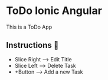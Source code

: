 # ToDo Ionic Angular

This is a ToDo App 

## Instructions 🚀

+ Slice Right --> Edit Title
+ Slice Left --> Delete Task
+ +Button --> Add a new Task 




